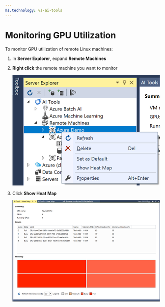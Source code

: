 ```yaml
---
ms.technology: vs-ai-tools
---
```

# Monitoring GPU Utilization
To monitor GPU utilization of remote Linux machines:

1. In **Server Explorer**, expand **Remote Machines**
2. **Right click** the remote machine you want to monitor

    ![gpu heatmap](media\monitor-gpu\gpu-heatmap-0.png)

2. Click **Show Heat Map**

    ![gpu heatmap](media\monitor-gpu\heatmap.png)
